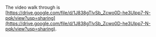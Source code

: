 The video walk through is [https://drive.google.com/file/d/1J838gTlvSb_Zcwo0D-he3Ulpp7-N-pqk/view?usp=sharing](https://drive.google.com/file/d/1J838gTlvSb_Zcwo0D-he3Ulpp7-N-pqk/view?usp=sharing).

<!--
Instructions:

1. Upload your video walk through to Google Drive.
2. Under sharing, allow anyone with the link to view the video.
3. Place a link to the video above, and uncomment those lines (see [here](https://gitlab.computing.dcu.ie/sblott/2017-ca400-YOUR_NAME/edit/master/docs/video-walk-through/README.md)).
4. `git commit -a`, `git push`.
5. Using incognito mode on your browser, verify that the video is indeed accessible to anybody with the link.

Remember that **your video duration is limited to an maximum of 5 minutes.**   
-->
